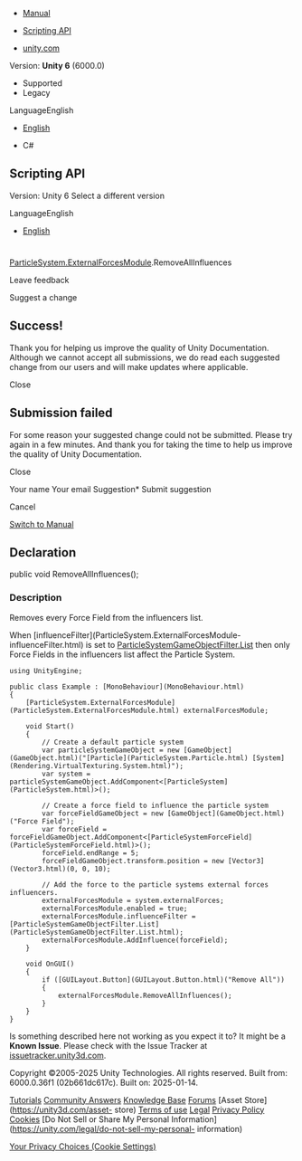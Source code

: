[ ]()

  * [Manual](../Manual/index.html)
  * [Scripting API](../ScriptReference/index.html)

  * [unity.com](https://unity.com/)

Version: **Unity 6** (6000.0)

  * Supported
  * Legacy

LanguageEnglish

  * [English]()

  * C#

[ ](https://docs.unity3d.com)

## Scripting API

Version: Unity 6 Select a different version

LanguageEnglish

  * [English]()

#
[ParticleSystem.ExternalForcesModule](ParticleSystem.ExternalForcesModule.html).RemoveAllInfluences

Leave feedback

Suggest a change

## Success!

Thank you for helping us improve the quality of Unity Documentation. Although
we cannot accept all submissions, we do read each suggested change from our
users and will make updates where applicable.

Close

## Submission failed

For some reason your suggested change could not be submitted. Please <a>try
again</a> in a few minutes. And thank you for taking the time to help us
improve the quality of Unity Documentation.

Close

Your name Your email Suggestion* Submit suggestion

Cancel

[Switch to Manual](../Manual/class-ParticleSystem.html "Go to ParticleSystem
Component in the Manual")

## Declaration

public void RemoveAllInfluences();

### Description

Removes every Force Field from the influencers list.

When [influenceFilter](ParticleSystem.ExternalForcesModule-
influenceFilter.html) is set to
[ParticleSystemGameObjectFilter.List](ParticleSystemGameObjectFilter.List.html)
then only Force Fields in the influencers list affect the Particle System.

    
    
    using UnityEngine;  
      
    public class Example : [MonoBehaviour](MonoBehaviour.html)
    {
        [ParticleSystem.ExternalForcesModule](ParticleSystem.ExternalForcesModule.html) externalForcesModule;  
      
        void Start()
        {
            // Create a default particle system
            var particleSystemGameObject = new [GameObject](GameObject.html)("[Particle](ParticleSystem.Particle.html) [System](Rendering.VirtualTexturing.System.html)");
            var system = particleSystemGameObject.AddComponent<[ParticleSystem](ParticleSystem.html)>();  
      
            // Create a force field to influence the particle system
            var forceFieldGameObject = new [GameObject](GameObject.html)("Force Field");
            var forceField = forceFieldGameObject.AddComponent<[ParticleSystemForceField](ParticleSystemForceField.html)>();
            forceField.endRange = 5;
            forceFieldGameObject.transform.position = new [Vector3](Vector3.html)(0, 0, 10);  
      
            // Add the force to the particle systems external forces influencers.
            externalForcesModule = system.externalForces;
            externalForcesModule.enabled = true;
            externalForcesModule.influenceFilter = [ParticleSystemGameObjectFilter.List](ParticleSystemGameObjectFilter.List.html);
            externalForcesModule.AddInfluence(forceField);
        }  
      
        void OnGUI()
        {
            if ([GUILayout.Button](GUILayout.Button.html)("Remove All"))
            {
                externalForcesModule.RemoveAllInfluences();
            }
        }
    }
    

Is something described here not working as you expect it to? It might be a
**Known Issue**. Please check with the Issue Tracker at
[issuetracker.unity3d.com](https://issuetracker.unity3d.com).

Copyright ©2005-2025 Unity Technologies. All rights reserved. Built from:
6000.0.36f1 (02b661dc617c). Built on: 2025-01-14.

[Tutorials](https://unity3d.com/learn) [Community
Answers](https://answers.unity3d.com) [Knowledge
Base](https://support.unity3d.com/hc/en-us)
[Forums](https://forum.unity3d.com) [Asset Store](https://unity3d.com/asset-
store) [Terms of use](https://docs.unity3d.com/Manual/TermsOfUse.html)
[Legal](https://unity.com/legal) [Privacy
Policy](https://unity.com/legal/privacy-policy)
[Cookies](https://unity.com/legal/cookie-policy) [Do Not Sell or Share My
Personal Information](https://unity.com/legal/do-not-sell-my-personal-
information)

[Your Privacy Choices (Cookie Settings)](javascript:void\(0\);)

